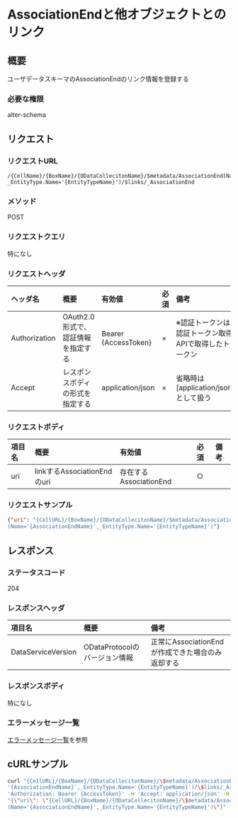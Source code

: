 # AssociationEndと他オブジェクトとのリンク
## 概要
ユーザデータスキーマのAssociationEndのリンク情報を登録する  

### 必要な権限
alter-schema


## リクエスト
### リクエストURL
```
/{CellName}/{BoxName}/{ODataCollecitonName}/$metadata/AssociationEnd(Name='{AssociationEndName}',
_EntityType.Name='{EntityTypeName}')/$links/_AssociationEnd
```
### メソッド
POST

### リクエストクエリ
特になし

### リクエストヘッダ

|ヘッダ名|概要|有効値|必須|備考|
|:--|:--|:--|:--|:--|
|Authorization|OAuth2.0形式で、認証情報を指定する|Bearer {AccessToken}|×|※認証トークンは認証トークン取得APIで取得したトークン|
|Accept|レスポンスボディの形式を指定する|application/json|×|省略時は[application/json]として扱う|

### リクエストボディ

|項目名|概要|有効値|必須|備考|
|:--|:--|:--|:--|:--|
|uri|linkするAssociationEndのuri|存在するAssociationEnd|○||
### リクエストサンプル
```JSON
{"uri": "{CellURL}/{BoxName}/{ODataCollecitonName}/$metadata/AssociationEnd
(Name='{AssociationEndName}',_EntityType.Name='{EntityTypeName}')"}
```

## レスポンス
### ステータスコード
204
### レスポンスヘッダ
|項目名|概要|備考|
|:--|:--|:--|
|DataServiceVersion|ODataProtocolのバージョン情報|正常にAssociationEndが作成できた場合のみ返却する|
### レスポンスボディ
特になし

### エラーメッセージ一覧
[エラーメッセージ一覧](004_Error_Messages.md)を参照


## cURLサンプル
```sh
curl "{CellURL}/{BoxName}/{ODataCollecitonName}/\$metadata/AssociationEnd(Name=\
'{AssociationEndName}',_EntityType.Name='{EntityTypeName}')/\$links/_AssociationEnd" -X POST -i -H \
'Authorization: Bearer {AccessToken}' -H 'Accept: application/json' -H 'Accept:application/json' -d \
"{\"uri\": \"{CellURL}/{BoxName}/{ODataCollecitonName}/\$metadata/AssociationEnd\
(Name='{AssociationEndName}',_EntityType.Name='{EntityTypeName}')\"}"
```

